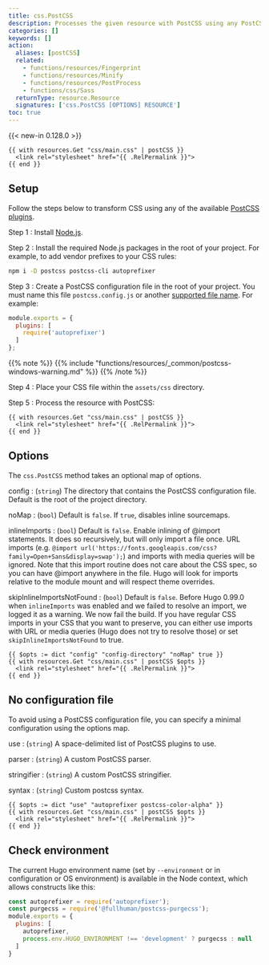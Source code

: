 ```yaml
---
title: css.PostCSS
description: Processes the given resource with PostCSS using any PostCSS plugin.
categories: []
keywords: []
action:
  aliases: [postCSS]
  related:
    - functions/resources/Fingerprint
    - functions/resources/Minify
    - functions/resources/PostProcess
    - functions/css/Sass
  returnType: resource.Resource
  signatures: ['css.PostCSS [OPTIONS] RESOURCE']
toc: true
---
```


{{< new-in 0.128.0 >}}

```go-html-template
{{ with resources.Get "css/main.css" | postCSS }}
  <link rel="stylesheet" href="{{ .RelPermalink }}">
{{ end }}
```

## Setup

Follow the steps below to transform CSS using any of the available [PostCSS plugins].

Step 1
: Install [Node.js].

Step 2
: Install the required Node.js packages in the root of your project. For example, to add vendor prefixes to your CSS rules:

```sh
npm i -D postcss postcss-cli autoprefixer
```

Step 3
: Create a PostCSS configuration file in the root of your project. You must name this file `postcss.config.js` or another [supported file name]. For example:

```js
module.exports = {
  plugins: [
    require('autoprefixer')
  ]
};
```

{{% note %}}
{{% include "functions/resources/_common/postcss-windows-warning.md" %}}
{{% /note %}}

Step 4
: Place your CSS file within the `assets/css` directory.

Step 5
: Process the resource with PostCSS:

```go-html-template
{{ with resources.Get "css/main.css" | postCSS }}
  <link rel="stylesheet" href="{{ .RelPermalink }}">
{{ end }}
```

## Options

The `css.PostCSS` method takes an optional map of options.

config
: (`string`) The directory that contains the PostCSS configuration file. Default is the root of the project directory.

noMap
: (`bool`) Default is `false`. If `true`, disables inline sourcemaps.

inlineImports
: (`bool`) Default is `false`. Enable inlining of @import statements. It does so recursively, but will only import a file once. URL imports (e.g. `@import url('https://fonts.googleapis.com/css?family=Open+Sans&display=swap');`) and imports with media queries will be ignored. Note that this import routine does not care about the CSS spec, so you can have @import anywhere in the file. Hugo will look for imports relative to the module mount and will respect theme overrides.

skipInlineImportsNotFound
: (`bool`) Default is `false`. Before Hugo 0.99.0 when `inlineImports` was enabled and we failed to resolve an import, we logged it as a warning. We now fail the build. If you have regular CSS imports in your CSS that you want to preserve, you can either use imports with URL or media queries (Hugo does not try to resolve those) or set `skipInlineImportsNotFound` to true.

```go-html-template
{{ $opts := dict "config" "config-directory" "noMap" true }}
{{ with resources.Get "css/main.css" | postCSS $opts }}
  <link rel="stylesheet" href="{{ .RelPermalink }}">
{{ end }}
```

## No configuration file

To avoid using a PostCSS configuration file, you can specify a minimal configuration using the options map.

use
: (`string`) A space-delimited list of PostCSS plugins to use.

parser
: (`string`) A custom PostCSS parser.

stringifier
: (`string`) A custom PostCSS stringifier.

syntax
: (`string`) Custom postcss syntax.

```go-html-template
{{ $opts := dict "use" "autoprefixer postcss-color-alpha" }}
{{ with resources.Get "css/main.css" | postCSS $opts }}
  <link rel="stylesheet" href="{{ .RelPermalink }}">
{{ end }}
```

## Check environment

The current Hugo environment name (set by `--environment` or in configuration or OS environment) is available in the Node context, which allows constructs like this:

```js
const autoprefixer = require('autoprefixer');
const purgecss = require('@fullhuman/postcss-purgecss');
module.exports = {
  plugins: [
    autoprefixer,
    process.env.HUGO_ENVIRONMENT !== 'development' ? purgecss : null
  ]
}
```

[node.js]: https://nodejs.org/en/download
[postcss plugins]: https://www.postcss.parts/
[supported file name]: https://github.com/postcss/postcss-load-config#usage
[transpile to CSS]: /functions/resources/tocss.md
